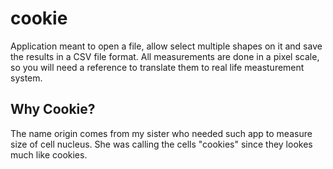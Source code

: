 # cookie

Application meant to open a file, allow select multiple shapes on it and save the results in a CSV file format.
All measurements are done in a pixel scale, so you will need a reference to translate them to real life measturement system.

## Why Cookie?

The name origin comes from my sister who needed such app to measure size of cell nucleus.
She was calling the cells "cookies" since they lookes much like cookies.

